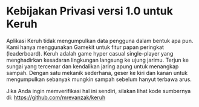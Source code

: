 # Kebijakan Privasi versi 1.0 untuk Keruh

Aplikasi Keruh tidak mengumpulkan data pengguna dalam bentuk apa pun. Kami hanya menggunakan Gamekit untuk fitur papan peringkat (leaderboard).
Keruh adalah game hyper casual single-player yang menghadirkan kesadaran lingkungan langsung ke ujung jarimu. Terjun ke sungai yang tercemar dan kendalikan jaring apung untuk menangkap sampah. Dengan satu mekanik sederhana, geser ke kiri dan kanan untuk mengumpulkan sebanyak mungkin sampah sebelum hanyut terbawa arus.

Jika Anda ingin memverifikasi hal ini sendiri, silakan lihat kode sumbernya di: https://github.com/mrevanzak/keruh

